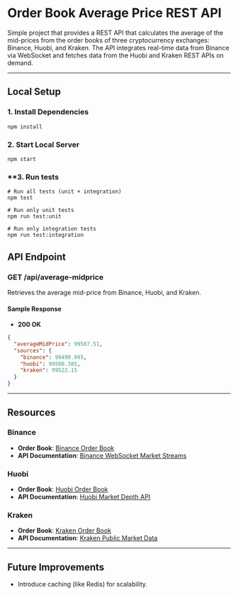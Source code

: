 
# **Order Book Average Price REST API**

Simple project that provides a REST API that calculates the average of the mid-prices from the order books of three cryptocurrency exchanges: Binance, Huobi, and Kraken. The API integrates real-time data from Binance via WebSocket and fetches data from the Huobi and Kraken REST APIs on demand.

---

## **Local Setup**

### **1. Install Dependencies**
```
npm install
```

### **2. Start Local Server**
```
npm start
```

### **3. Run tests
```
# Run all tests (unit + integration)
npm test

# Run only unit tests
npm run test:unit

# Run only integration tests
npm run test:integration
```


## **API Endpoint**

### **GET /api/average-midprice**
Retrieves the average mid-price from Binance, Huobi, and Kraken.

#### **Sample Response**
- **200 OK**

```json
{
  "averageMidPrice": 99507.51,
  "sources": {
    "binance": 99499.995,
    "huobi": 99500.385,
    "kraken": 99522.15
  }
}
```

---

## **Resources**

### **Binance**
- **Order Book**: [Binance Order Book](https://www.binance.com/en/trade/BTC_USDT)
- **API Documentation**: [Binance WebSocket Market Streams](https://binance-docs.github.io/apidocs/futures/en/#websocket-market-streams)

### **Huobi**
- **Order Book**: [Huobi Order Book](https://www.htx.com/trade/btc_usdt/)
- **API Documentation**: [Huobi Market Depth API](https://huobiapi.github.io/docs/spot/v1/en/#market-depth)

### **Kraken**
- **Order Book**: [Kraken Order Book](https://pro.kraken.com/app/trade/btc-usd)
- **API Documentation**: [Kraken Public Market Data](https://docs.kraken.com/api/docs/rest-api/get-order-book)

---

## **Future Improvements**

- Introduce caching (like Redis) for scalability.

